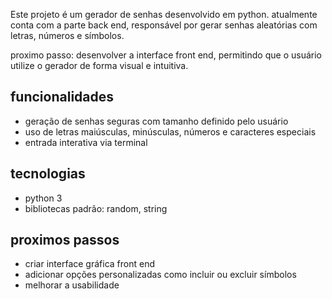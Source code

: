 Este projeto é um gerador de senhas desenvolvido em python.
atualmente conta com a parte back end, responsável por gerar senhas aleatórias com letras, números e símbolos.

proximo passo: desenvolver a interface front end, permitindo que o usuário utilize o gerador de forma visual e intuitiva.

## funcionalidades

* geração de senhas seguras com tamanho definido pelo usuário
* uso de letras maiúsculas, minúsculas, números e caracteres especiais
* entrada interativa via terminal

## tecnologias

* python 3
* bibliotecas padrão: random, string

## proximos passos

* criar interface gráfica front end
* adicionar opções personalizadas como incluir ou excluir símbolos
* melhorar a usabilidade
